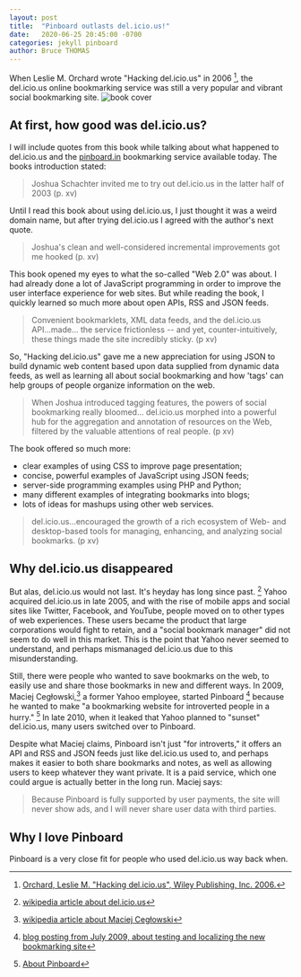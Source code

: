 ```yaml
---
layout: post
title:  "Pinboard outlasts del.icio.us!"
date:   2020-06-25 20:45:00 -0700
categories: jekyll pinboard
author: Bruce THOMAS
---
```

When Leslie M. Orchard wrote "Hacking del.icio.us" in 2006 [^1],
the del.icio.us online bookmarking service was still a very
popular and vibrant social bookmarking site.
![book cover](/ravengis.info/assets/hacking_del-icio-us.jpg)

At first, how good was del.icio.us?
-----------------------------------
I will include quotes from this book while talking about what happened to del.icio.us and
the [pinboard.in](https://pinboard.in) bookmarking service available today.
The books introduction stated:

> Joshua Schachter invited me to try out del.icio.us in the latter half of 2003 (p. xv)

Until I read this book about using del.icio.us,
I just thought it was a weird domain name, but after trying del.icio.us
I agreed with the author's next quote.

> Joshua's clean and well-considered incremental improvements got me hooked (p. xv)

This book opened my eyes to what the so-called "Web 2.0" was about. I had
already done a lot of JavaScript programming
in order to improve the user interface experience for web sites.
But while reading the book,
I quickly learned so much more about open APIs, RSS and JSON feeds.

> Convenient bookmarklets, XML data feeds, and the del.icio.us API...made...
> the service frictionless -- and yet, counter-intuitively, these things
> made the site incredibly sticky. (p xv)

So, "Hacking del.icio.us" gave me a new appreciation for using
JSON to build dynamic web content based upon data supplied from dynamic
data feeds, as well as learning all about social bookmarking and how
'tags' can help groups of people organize information on the web.

> When Joshua introduced tagging features, the powers of social bookmarking really bloomed...
> del.icio.us morphed into a powerful hub for the aggregation and annotation
> of resources on the Web, filtered by the valuable attentions of real people. (p xv)

The book offered so much more:
* clear examples of using CSS to improve page presentation;
* concise, powerful examples of JavaScript using JSON feeds;
* server-side programming examples using PHP and Python;
* many different examples of integrating bookmarks into blogs;
* lots of ideas for mashups using other web services.

> del.icio.us...encouraged the growth of a rich ecosystem of Web- and
> desktop-based tools for managing, enhancing, and analyzing social bookmarks. (p xv)

Why del.icio.us disappeared
---------------------------

But alas, del.icio.us would not last. It's heyday has long since past. [^2]
Yahoo acquired del.icio.us in late 2005, and with the rise of mobile apps
and social sites like Twitter, Facebook, and YouTube,
people moved on to other types of web experiences. These
users became the product that large corporations would fight to retain,
and a "social bookmark manager" did not seem to do well in this market.
This is the point that Yahoo never seemed to understand,
and perhaps mismanaged del.icio.us due to this misunderstanding.

Still, there were people who wanted to save bookmarks on the web, to
easily use and share those bookmarks in new and different ways. In 2009,
Maciej Cegłowski,[^3] a former Yahoo employee, started Pinboard [^4] because he
wanted to make "a bookmarking website for introverted people in a hurry." [^5]
In late 2010, when it leaked that Yahoo planned to "sunset" del.icio.us,
many users switched over to Pinboard.

Despite what Maciej claims, Pinboard isn't just "for introverts,"
it offers an API and RSS and JSON feeds just like del.icio.us used to,
and perhaps makes it easier to both share bookmarks and notes, as well
as allowing users to keep whatever they want private. It is a paid service,
which one could argue is actually better in the long run. Maciej says:

> Because Pinboard is fully supported by user payments,
> the site will never show ads, and I will never share user data with third parties.

Why I love Pinboard
-------------------

Pinboard is a very close fit for people who used del.icio.us way back when.


[^1]: [Orchard, Leslie M. "Hacking del.icio.us", Wiley Publishing, Inc. 2006.](https://www.amazon.com/Leslie-M-Orchard/dp/0470037857/ref=sr_1_4?dchild=1&keywords=hacking+del.icio.us&qid=1593228212&sr=8-4)
[^2]: [wikipedia article about del.icio.us](https://en.wikipedia.org/wiki/Delicious_(website))
[^3]: [wikipedia article about Maciej Cegłowski](https://en.wikipedia.org/wiki/Maciej_Ceg%C5%82owski)
[^4]: [blog posting from July 2009, about testing and localizing the new bookmarking site](https://idlewords.com/2009/07/localizing_pinboard.htm)
[^5]: [About Pinboard](https://pinboard.in/about/)
